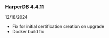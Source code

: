 ### HarperDB 4.4.11
12/18/2024

* Fix for initial certification creation on upgrade
* Docker build fix